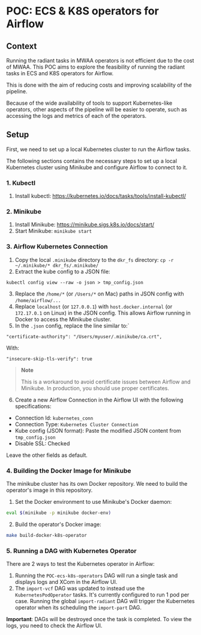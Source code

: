 # POC: ECS & K8S operators for Airflow

## Context

Running the radiant tasks in MWAA operators is not efficient due to the cost of MWAA.
This POC aims to explore the feasibility of running the radiant tasks in ECS and K8S operators for Airflow.

This is done with the aim of reducing costs and improving scalability of the pipeline. 

Because of the wide availability of tools to support Kubernetes-like operators, 
other aspects of the pipeline will be easier to operate, such as accessing the logs and metrics of each of the operators.

## Setup

First, we need to set up a local Kubernetes cluster to run the Airflow tasks.

The following sections contains the necessary steps to set up a local Kubernetes cluster using Minikube and configure Airflow to connect to it.

### 1. Kubectl

1. Install kubectl: https://kubernetes.io/docs/tasks/tools/install-kubectl/

### 2. Minikube

1. Install Minikube: https://minikube.sigs.k8s.io/docs/start/
2. Start Minikube: `minikube start`

### 3. Airflow Kubernetes Connection

1. Copy the local `.minikube` directory to the `dkr_fs` directory: `cp -r ~/.minikube/* dkr_fs/.minikube/` 
2. Extract the kube config to a JSON file:

```
kubectl config view --raw -o json > tmp_config.json
```

3. Replace the `/home/*` (or `/Users/*` on Mac) paths in JSON config with `/home/airflow/...`
4. Replace `localhost` (or `127.0.0.1`) with `host.docker.internal` (or `172.17.0.1` on Linux) in the JSON config. This allows Airflow running in Docker to access the Minikube cluster.
5. In the `.json` config, replace the line similar to:`

```
"certificate-authority": "/Users/myuser/.minikube/ca.crt",
```

With:

```
"insecure-skip-tls-verify": true
```

> **Note**
> 
> This is a workaround to avoid certificate issues between Airflow and Minikube. In production, you should use proper certificates.

6. Create a new Airflow Connection in the Airflow UI with the following specifications:

- Connection Id: `kubernetes_conn`
- Connection Type: `Kubernetes Cluster Connection`
- Kube config (JSON format): Paste the modified JSON content from `tmp_config.json`
- Disable SSL: Checked

Leave the other fields as default.

### 4. Building the Docker Image for Minikube

The minikube cluster has its own Docker repository. We need to build the operator's image in this repository.

1. Set the Docker environment to use Minikube's Docker daemon:

```bash
eval $(minikube -p minikube docker-env)
```

2. Build the operator's Docker image:

```bash
make build-docker-k8s-operator
```

### 5. Running a DAG with Kubernetes Operator

There are 2 ways to test the Kubernetes operator in Airflow:

1. Running the `POC-ecs-k8s-operators` DAG will run a single task and displays logs and XCom in the Airflow UI.
2. The `import-vcf` DAG was updated to instead use the `KubernetesPodOperator` tasks.
It's currently configured to run 1 pod per case. Running the global `import-radiant` DAG will trigger the Kubernetes operator when its scheduling
the `import-part` DAG. 

**Important**: DAGs will be destroyed once the task is completed. To view the logs, you need to check the Airflow UI.
